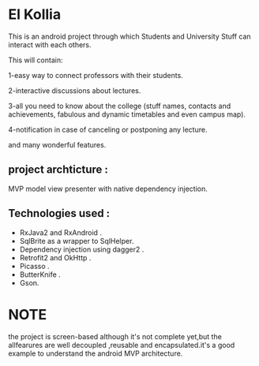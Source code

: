 # El Kollia
This is an android project through which Students and University Stuff can interact with each others.

This will contain:

1-easy way to connect professors with their students.

2-interactive discussions about lectures.

3-all you need to know about the college (stuff names, contacts and achievements, fabulous and dynamic timetables and even campus map).

4-notification in case of canceling or postponing any lecture.

and many wonderful features.


## project archticture  :
MVP model view presenter with native dependency injection.

## Technologies used :

* RxJava2 and RxAndroid .
* SqlBrite as a wrapper to SqlHelper.
* Dependency injection using dagger2 .
* Retrofit2 and OkHttp .
* Picasso .
* ButterKnife .
* Gson.



# NOTE

the project is screen-based although it's not complete yet,but the allfearures are well decoupled ,reusable and encapsulated.it's a good example to understand the android MVP architecture.



